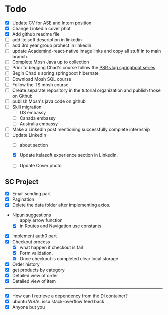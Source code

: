 # Todo
- [x] Update CV for ASE and Intern position
- [x] Change LinkedIn cover phot
- [x] Add github readme file
- [ ] add itelsoft description in linkedin
- [ ] add 3rd year group prohect in linkedin
- [ ] update Academind-react-native image links and copy all stuff in to main branch.
- [ ] Complete Mosh Java up to collection
- [ ] Prior to begging Chad's course follow the [PSR vlog springboot series](https://www.youtube.com/watch?v=Sg8O_0mzpSE&list=PLD1cq9h5WfZA-SR0-ASmolbdTNCL4Uslk&index=6)
- [ ] Begin Chad's spring springboot hibernate
- [ ] Download Mosh SQL course
- [ ] Follow the TS mosh course
- [ ] Create separate repository in the tutorial organization and publish those on Github
- [ ] publish Mosh's java code on github
- [ ] Skiil migration
	- [ ] US embassy
	- [ ] Canada embassy
	- [ ] Australia embassy
- [ ] Make a LinkedIn post mentioning successfully complete internship
- [ ] Update LinkedIn 
	- [ ] about section
	- [x] Update itelasoft experience section in LinkedIn.
	- [ ] Update Cover photo




## SC Project
- [x] Email sending part
- [x] Pagination
- [x] Delete the data folder after implementing axios. 
- Nipun suggestions
	- [ ] apply arrow function
	- [x] in Routes and Navigation use constants
- [x] Implement auth0 part
- [x] Checkout process
	- [x] what happen if checkout is fail
	- [x] Form validation.
	- [x] Once checkout is completed clear local storage
- [x] Order history
- [x] get products by category
- [x] Detailed view of order
- [x] Detailed view of item

---

- [x] How can I retrieve a dependency from the Dl container?
- [x] ubuntu WSAL issu stack-overflow feed back
- [x] Anyone but you
